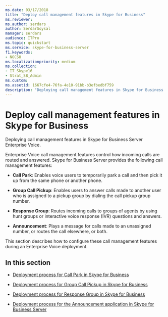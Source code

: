 ```yaml
---
ms.date: 03/17/2018
title: "Deploy call management features in Skype for Business"
ms.reviewer: 
ms.author: serdars
author: SerdarSoysal
manager: serdars
audience: ITPro
ms.topic: quickstart
ms.service: skype-for-business-server
f1.keywords:
- NOCSH
ms.localizationpriority: medium
ms.collection: 
- IT_Skype16
- Strat_SB_Admin
ms.custom: 
ms.assetid: 1667cfe4-76fa-4e10-91bb-b3efbedbf759
description: "Deploying call management features in Skype for Business Server Enterprise Voice."
---
```


# Deploy call management features in Skype for Business
 
Deploying call management features in Skype for Business Server Enterprise Voice.
  
Enterprise Voice call management features control how incoming calls are routed and answered. Skype for Business Server provides the following call management features: 
  
- **Call Park**: Enables voice users to temporarily park a call and then pick it up from the same phone or another phone.
    
- **Group Call Pickup**: Enables users to answer calls made to another user who is assigned to a pickup group by dialing the call pickup group number.
    
- **Response Group**: Routes incoming calls to groups of agents by using hunt groups or interactive voice response (IVR) questions and answers.
    
- **Announcement**: Plays a message for calls made to an unassigned number, or routes the call elsewhere, or both.
    
This section describes how to configure these call management features during an Enterprise Voice deployment.
  
## In this section

- [Deployment process for Call Park in Skype for Business](deployment-process-for-call-park.md)
    
- [Deployment process for Group Call Pickup in Skype for Business](deployment-process-for-group-call-pickup.md)
    
- [Deployment process for Response Group in Skype for Business](deployment-process-for-response-group.md)
    
- [Deployment process for the Announcement application in Skype for Business Server](deployment-process-for-the-announcement-application.md)
    


